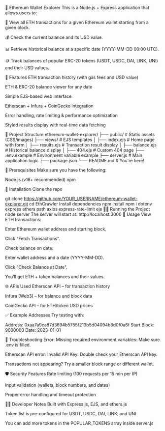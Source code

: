 🧾 Ethereum Wallet Explorer
This is a Node.js + Express application that allows users to:

🔎 View all ETH transactions for a given Ethereum wallet starting from a given block.

💰 Check the current balance and its USD value.

📊 Retrieve historical balance at a specific date (YYYY-MM-DD 00:00 UTC).

🪙 Track balances of popular ERC-20 tokens (USDT, USDC, DAI, LINK, UNI) and their USD values.

🚀 Features
ETH transaction history (with gas fees and USD value)

ETH & ERC-20 balance viewer for any date

Simple EJS-based web interface

Etherscan + Infura + CoinGecko integration

Error handling, rate limiting & performance optimization

Styled results display with real-time data fetching

📁 Project Structure
ethereum-wallet-explorer/
├── public/             # Static assets (CSS/images)
├── views/              # EJS templates
│   ├── index.ejs       # Home page with form
│   ├── results.ejs     # Transaction result display
│   ├── balance.ejs     # Historical balance display
│   ├── 404.ejs         # Custom 404 page
├── .env.example        # Environment variable example
├── server.js           # Main application logic
├── package.json
└── README.md           # You're here!

🧪 Prerequisites
Make sure you have the following:

Node.js (v18+ recommended)
npm

🔧 Installation
Clone the repo

git clone https://github.com/YOUR_USERNAME/ethereum-wallet-explorer.git
cd EthCrawler
Install dependencies
npm install
npm i dotenv express ethers path axios express-rate-limit ejs
🧑‍💻 Running the Project
node server
The server will start at:
http://localhost:3000
📄 Usage
View ETH transactions:

Enter Ethereum wallet address and starting block.

Click "Fetch Transactions".

Check balance on date:

Enter wallet address and a date (YYYY-MM-DD).

Click "Check Balance at Date".

You’ll get ETH + token balances and their values.

🌐 APIs Used
Etherscan API – for transaction history

Infura (Web3) – for balance and block data

CoinGecko API – for ETH/token USD prices

✅ Example Addresses
Try testing with:

Address: 0xaa7a9ca87d3694b5755f213b5d04094b8d0f0a6f
Start Block: 9000000
Date: 2023-01-01

🧯 Troubleshooting
Error: Missing required environment variables: Make sure .env is filled.

Etherscan API error: Invalid API Key: Double check your Etherscan API key.

Transactions not appearing? Try a smaller block range or different wallet.

🛡 Security Features
Rate limiting (100 requests per 15 min per IP)

Input validation (wallets, block numbers, and dates)

Proper error handling and timeout protection

👩‍💻 Developer Notes
Built with Express.js, EJS, and ethers.js

Token list is pre-configured for USDT, USDC, DAI, LINK, and UNI

You can add more tokens in the POPULAR_TOKENS array inside server.js
